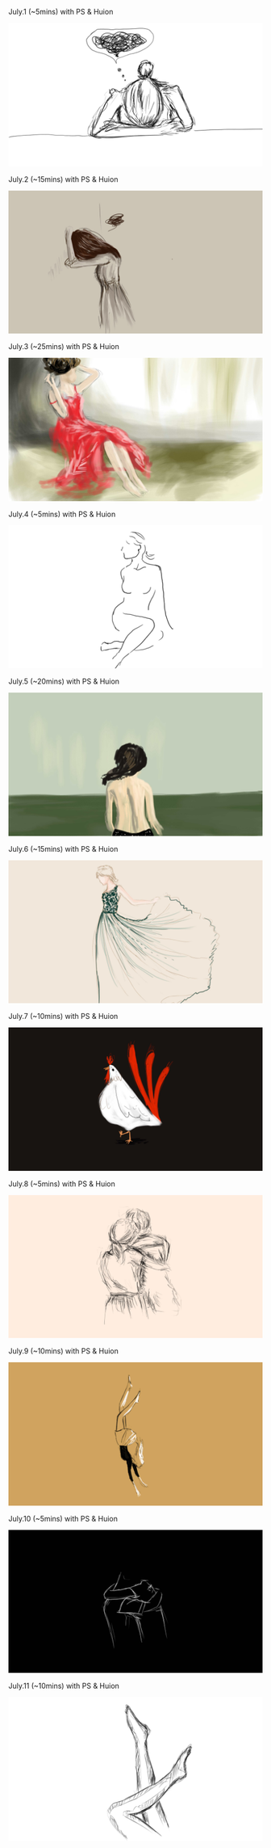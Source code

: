 July.1 (~5mins) with PS & Huion

![Thinking](1.jpg)

July.2 (~15mins) with PS & Huion

![Thining2](2.jpg)

July.3 (~25mins) with PS & Huion

![Siting](3.jpg)

July.4 (~5mins) with PS & Huion

![Ship](4.jpg)

July.5 (~20mins) with PS & Huion

![Wall](5.jpg)

July.6 (~15mins) with PS & Huion

![Dress](6.jpg)

July.7 (~10mins) with PS & Huion

![Chicken](7.jpg)

July.8 (~5mins) with PS & Huion

![Hug](8.jpg)

July.9 (~10mins) with PS & Huion

![Falling](9.jpg)

July.10 (~5mins) with PS & Huion

![Hug](10.jpg)

July.11 (~10mins) with PS & Huion

![Leg](11.jpg)

